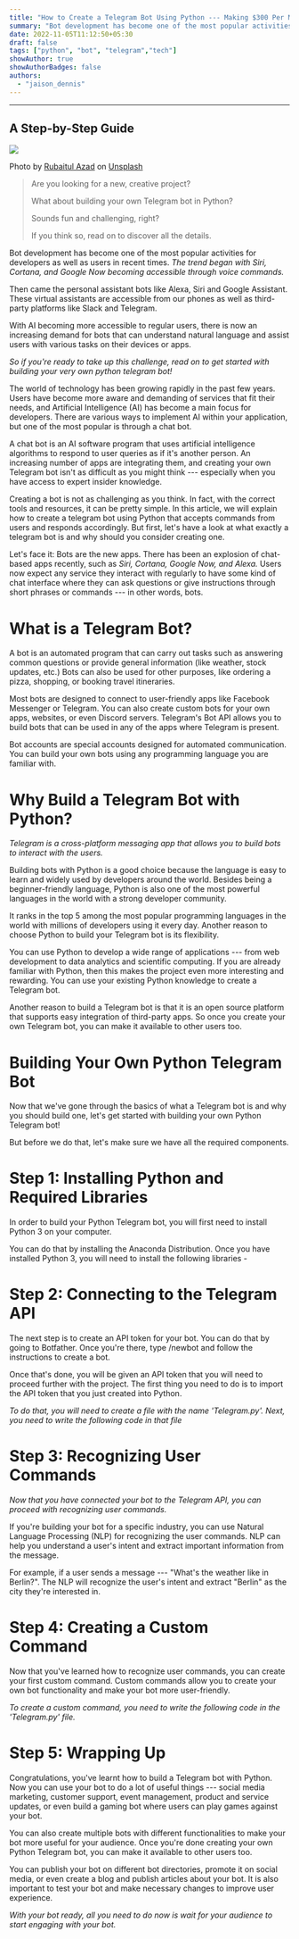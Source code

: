 ```yaml
---
title: "How to Create a Telegram Bot Using Python --- Making $300 Per Month"
summary: "Bot development has become one of the most popular activities for developers as well as users in recent times. *The trend began with Siri, Cortana, and Google Now becoming accessible through voice commands."
date: 2022-11-05T11:12:50+05:30
draft: false
tags: ["python", "bot", "telegram","tech"]
showAuthor: true
showAuthorBadges: false
authors:
  - "jaison_dennis"
---
```


---
A Step-by-Step Guide
--------------------

![](https://miro.medium.com/max/700/0*h5OKxmK4QYCQZIFV)

Photo by [Rubaitul Azad](https://unsplash.com/@rubaitulazad?utm_source=medium&utm_medium=referral) on [Unsplash](https://unsplash.com/?utm_source=medium&utm_medium=referral)

> Are you looking for a new, creative project?
>
> What about building your own Telegram bot in Python?
>
> Sounds fun and challenging, right?
>
> If you think so, read on to discover all the details.

Bot development has become one of the most popular activities for developers as well as users in recent times. *The trend began with Siri, Cortana, and Google Now becoming accessible through voice commands.*

Then came the personal assistant bots like Alexa, Siri and Google Assistant. These virtual assistants are accessible from our phones as well as third-party platforms like Slack and Telegram.

With AI becoming more accessible to regular users, there is now an increasing demand for bots that can understand natural language and assist users with various tasks on their devices or apps.

*So if you're ready to take up this challenge, read on to get started with building your very own python telegram bot!*

The world of technology has been growing rapidly in the past few years. Users have become more aware and demanding of services that fit their needs, and Artificial Intelligence (AI) has become a main focus for developers. There are various ways to implement AI within your application, but one of the most popular is through a chat bot.

A chat bot is an AI software program that uses artificial intelligence algorithms to respond to user queries as if it's another person. An increasing number of apps are integrating them, and creating your own Telegram bot isn't as difficult as you might think --- especially when you have access to expert insider knowledge.

Creating a bot is not as challenging as you think. In fact, with the correct tools and resources, it can be pretty simple. In this article, we will explain how to create a telegram bot using Python that accepts commands from users and responds accordingly. But first, let's have a look at what exactly a telegram bot is and why should you consider creating one.

Let's face it: Bots are the new apps. There has been an explosion of chat-based apps recently, such as *Siri, Cortana, Google Now, and Alexa.* Users now expect any service they interact with regularly to have some kind of chat interface where they can ask questions or give instructions through short phrases or commands --- in other words, bots.

What is a Telegram Bot?
=======================

A bot is an automated program that can carry out tasks such as answering common questions or provide general information (like weather, stock updates, etc.) Bots can also be used for other purposes, like ordering a pizza, shopping, or booking travel itineraries.

Most bots are designed to connect to user-friendly apps like Facebook Messenger or Telegram. You can also create custom bots for your own apps, websites, or even Discord servers. Telegram's Bot API allows you to build bots that can be used in any of the apps where Telegram is present.

Bot accounts are special accounts designed for automated communication. You can build your own bots using any programming language you are familiar with.

Why Build a Telegram Bot with Python?
=====================================

*Telegram is a cross-platform messaging app that allows you to build bots to interact with the users.*

Building bots with Python is a good choice because the language is easy to learn and widely used by developers around the world. Besides being a beginner-friendly language, Python is also one of the most powerful languages in the world with a strong developer community.

It ranks in the top 5 among the most popular programming languages in the world with millions of developers using it every day. Another reason to choose Python to build your Telegram bot is its flexibility.

You can use Python to develop a wide range of applications --- from web development to data analytics and scientific computing. If you are already familiar with Python, then this makes the project even more interesting and rewarding. You can use your existing Python knowledge to create a Telegram bot.

Another reason to build a Telegram bot is that it is an open source platform that supports easy integration of third-party apps. So once you create your own Telegram bot, you can make it available to other users too.

Building Your Own Python Telegram Bot
=====================================

Now that we've gone through the basics of what a Telegram bot is and why you should build one, let's get started with building your own Python Telegram bot!

But before we do that, let's make sure we have all the required components.

Step 1: Installing Python and Required Libraries
================================================

In order to build your Python Telegram bot, you will first need to install Python 3 on your computer.

You can do that by installing the Anaconda Distribution. Once you have installed Python 3, you will need to install the following libraries -

Step 2: Connecting to the Telegram API
======================================

The next step is to create an API token for your bot. You can do that by going to Botfather. Once you're there, type /newbot and follow the instructions to create a bot.

Once that's done, you will be given an API token that you will need to proceed further with the project. The first thing you need to do is to import the API token that you just created into Python.

*To do that, you will need to create a file with the name 'Telegram.py'. Next, you need to write the following code in that file*

Step 3: Recognizing User Commands
=================================

*Now that you have connected your bot to the Telegram API, you can proceed with recognizing user commands.*

If you're building your bot for a specific industry, you can use Natural Language Processing (NLP) for recognizing the user commands. NLP can help you understand a user's intent and extract important information from the message.

For example, if a user sends a message --- "What's the weather like in Berlin?". The NLP will recognize the user's intent and extract "Berlin" as the city they're interested in.

Step 4: Creating a Custom Command
=================================

Now that you've learned how to recognize user commands, you can create your first custom command. Custom commands allow you to create your own bot functionality and make your bot more user-friendly.

*To create a custom command, you need to write the following code in the 'Telegram.py' file.*

Step 5: Wrapping Up
===================

Congratulations, you've learnt how to build a Telegram bot with Python. Now you can use your bot to do a lot of useful things --- social media marketing, customer support, event management, product and service updates, or even build a gaming bot where users can play games against your bot.

You can also create multiple bots with different functionalities to make your bot more useful for your audience. Once you're done creating your own Python Telegram bot, you can make it available to other users too.

You can publish your bot on different bot directories, promote it on social media, or even create a blog and publish articles about your bot. It is also important to test your bot and make necessary changes to improve user experience.

*With your bot ready, all you need to do now is wait for your audience to start engaging with your bot.*
